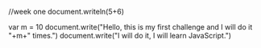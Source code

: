 //week one
document.writeln(5+6)

var m = 10
document.write("Hello, this is my first challenge and I will do it "+m+" times.")
document.write("I will do it, I will learn JavaScript.")
